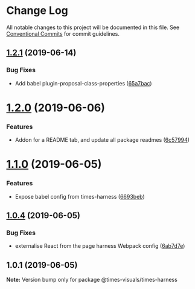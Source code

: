 # Change Log

All notable changes to this project will be documented in this file.
See [Conventional Commits](https://conventionalcommits.org) for commit guidelines.

## [1.2.1](https://github.com/times/times-visuals/compare/@times-visuals/times-harness@1.2.0...@times-visuals/times-harness@1.2.1) (2019-06-14)


### Bug Fixes

* Add babel plugin-proposal-class-properties ([65a7bac](https://github.com/times/times-visuals/commit/65a7bac))





# [1.2.0](https://github.com/times/times-visuals/compare/@times-visuals/times-harness@1.1.0...@times-visuals/times-harness@1.2.0) (2019-06-06)


### Features

* Addon for a README tab, and update all package readmes ([6c57994](https://github.com/times/times-visuals/commit/6c57994))





# [1.1.0](https://github.com/times/times-visuals/compare/@times-visuals/times-harness@1.0.4...@times-visuals/times-harness@1.1.0) (2019-06-05)


### Features

* Expose babel config from times-harness ([6693beb](https://github.com/times/times-visuals/commit/6693beb))





## [1.0.4](https://github.com/times/times-visuals/compare/@times-visuals/times-harness@1.0.3...@times-visuals/times-harness@1.0.4) (2019-06-05)


### Bug Fixes

* externalise React from the page harness Webpack config ([6ab7d7e](https://github.com/times/times-visuals/commit/6ab7d7e))





## 1.0.1 (2019-06-05)

**Note:** Version bump only for package @times-visuals/times-harness
